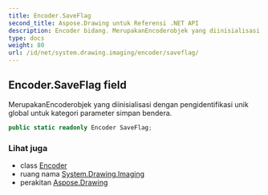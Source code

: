 ```yaml
---
title: Encoder.SaveFlag
second_title: Aspose.Drawing untuk Referensi .NET API
description: Encoder bidang. MerupakanEncoderobjek yang diinisialisasi dengan pengidentifikasi unik global untuk kategori parameter simpan bendera.
type: docs
weight: 80
url: /id/net/system.drawing.imaging/encoder/saveflag/
---
```

## Encoder.SaveFlag field

MerupakanEncoderobjek yang diinisialisasi dengan pengidentifikasi unik global untuk kategori parameter simpan bendera.

```csharp
public static readonly Encoder SaveFlag;
```

### Lihat juga

* class [Encoder](../)
* ruang nama [System.Drawing.Imaging](../../encoder/)
* perakitan [Aspose.Drawing](../../../)


